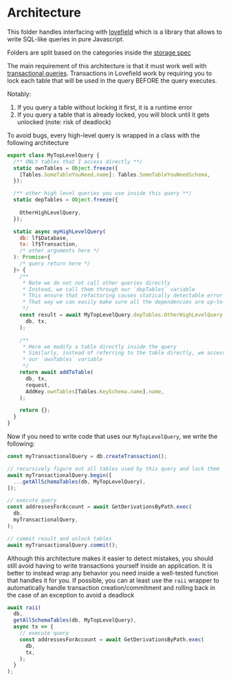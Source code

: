 # Architecture

This folder handles interfacing with [lovefield](https://github.com/google/lovefield) which is a library that allows to write SQL-like queries in pure Javascript.

Folders are split based on the categories inside the [storage spec](../../../../../../docs/specs/code/STORAGE.md)

The main requirement of this architecture is that it must work well with [transactional queries](https://en.wikipedia.org/wiki/Database_transaction). Transactions in Lovefield work by requiring you to lock each table that will be used in the query BEFORE the query executes.

Notably:

1) If you query a table without locking it first, it is a runtime error
2) If you query a table that is already locked, you will block until it gets unlocked (note: risk of deadlock)

To avoid bugs, every high-level query is wrapped in a class with the following architecture

```js
export class MyTopLevelQuery {
  /** ONLY tables that I access directly **/
  static ownTables = Object.freeze({
    [Tables.SomeTableYouNeed.name]: Tables.SomeTableYouNeedSchema,
  });

  /** other high level queries you use inside this query **/
  static depTables = Object.freeze({
    
    OtherHighLevelQuery,
  });

  static async myHighLevelQuery(
    db: lf$Database,
    tx: lf$Transaction,
    /* other arguments here */
  ): Promise<{
    /* query return here */
  }> {
    /**
     * Note we do not not call other queries directly
     * Instead, we call them through our `depTables` variable
     * This ensure that refactoring causes statically detectable error
     * That way we can easily make sure all the dependencies are up-to-date
     */
    const result = await MyTopLevelQuery.depTables.OtherHighLevelQuery.exec(
      db, tx,
    );

    /**
     * Here we modify a table directly inside the query
     * Similarly, instead of referring to the table directly, we access it through
     * our `ownTables` variable
     */
    return await addToTable(
      db, tx,
      request,
      AddKey.ownTables[Tables.KeySchema.name].name,
    );

    return {};
  }
}
```

Now if you need to write code that uses our `MyTopLevelQuery`, we write the following:

```js
const myTransactionalQuery = db.createTransaction();

// recursively figure out all tables used by this query and lock them
await myTransactionalQuery.begin([
  ...getAllSchemaTables(db, MyTopLevelQuery),
]);

// execute query
const addressesForAccount = await GetDerivationsByPath.exec(
  db,
  myTransactionalQuery,
);

// commit result and unlock tables
await myTransactionalQuery.commit();
```

Although this architecture makes it easier to detect mistakes, you should still avoid having to write transactions yourself inside an application. It is better to instead wrap any behavior you need inside a well-tested function that handles it for you. If possible, you can at least use the `raii` wrapper to automatically handle transaction creation/commitment and rolling back in the case of an exception to avoid a deadlock

```js
await raii(
  db,
  getAllSchemaTables(db, MyTopLevelQuery),
  async tx => {
    // execute query
    const addressesForAccount = await GetDerivationsByPath.exec(
      db,
      tx,
    );
  }
);
```
